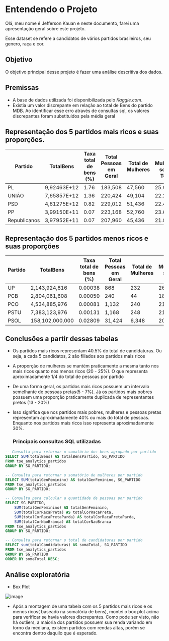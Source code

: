 # Entendendo o Projeto

Olá, meu nome é Jefferson Kauan e neste documento, farei uma apresentação geral sobre este projeto.

Esse dataset se refere a candidatos de vários partidos brasileiros, seu genero, raça e cor. 

## Objetivo

O objetivo principal desse projeto é fazer uma análise descritiva dos dados.

## Premissas

- A base de dados utilizada foi disponibilizada pelo *Kaggle.com*.
- Existia um valor discrepante em relação ao total de Bens do partido MDB. Ao identificar esse erro através de consultas sql, os valores discrepantes foram substituidos pela média geral

## Representação dos 5 partidos mais ricos e suas proporções.

| Partido       | TotalBens    | Taxa total de bens (%) | Total Pessoas em Geral | Total de Mulheres | % Mulheres sobre Total | Total Pessoas Pretas | % Pessoas Pretas | Total de Candidaturas | % Sobre Total de Candidaturas |
|---------------|--------------|-----------------------|------------------------|-------------------|------------------------|----------------------|------------------|-----------------------|--------------------|
| PL            | 9,92463E+12  | 1.76                  | 183,508                | 47,560            | 25.92                  | 10,836               | 5.90             | 142,960               | 7.79                           |
| UNIÃO         | 7,65857E+12  | 1.36                  | 220,424                | 49,104            | 22.28                  | 14,516               | 6.59             | 145,360               | 7.92                           |
| PSD           | 4,61275E+12  | 0.82                  | 229,012                | 51,436            | 22.46                  | 16,152               | 7.05             | 154,488               | 8.42                           |
| PP            | 3,99150E+11  | 0.07                  | 223,168                | 52,760            | 23.64                  | 14,784               | 6.62             | 158,384               | 8.63                           |
| Republicanos  | 3,97952E+11  | 0.07                  | 207,960                | 45,436            | 21.85                  | 14,812               | 7.12             | 134,964               | 7.35                           |

## Representação dos 5 partidos menos ricos e suas proporções
| Partido       | TotalBens    | Taxa total de bens (%) | Total Pessoas em Geral | Total de Mulheres | % Mulheres sobre Total | Total Pessoas Pretas | % Pessoas Pretas  | Total de Candidaturas | % Sobre Total de Candidaturas |
|---------------|--------------|-----------------------|------------------------|-------------------|------------------------|----------------------|-------------------|-----------------------|-------------------|
| UP            | 2,143,924,816| 0.00038               | 868                    | 232               | 26.73                  | 144                  | 16.59             | 440                   | 0.02                           |
| PCB           | 2,804,061,608| 0.00050               | 240                    | 44                | 18.33                  | 48                   | 20.00             | 140                   | 0.01                           |
| PCO           | 4,534,885,976| 0.00081               | 1,132                  | 240               | 21.20                  | 148                  | 13.07             | 688                   | 0.04                           |
| PSTU          | 7,383,123,976| 0.00131               | 1,168                  | 248               | 21.23                  | 196                  | 16.78             | 636                   | 0.03                           |
| PSOL          | 158,102,000,000| 0.02809             | 31,424                 | 6,348             | 20.20                  | 4,452                | 14.17             | 15,720                | 0.86                           |

## Conclusões a partir dessas tabelas
- Os partidos mais ricos representam 40.5% do total de candidaturas. Ou seja, a cada 5 candidatos, 2 são filiados aos partidos mais ricos
- A proporção de mulheres se mantém praticamente a mesma tanto nos mais ricos quanto nos menos ricos (20 - 25%). O que representa aproximadamente 1/4 do total de pessoas por partido
- De uma forma geral, os partidos mais ricos possuem um intervalo semelhante de pessoas pretas(5 - 7%). Já os partidos mais pobres possuem uma proporção praticamente duplicada de representantes pretos (13 - 20%)
- Isso significa que nos partidos mais pobres, mulheres e pessoas pretas representam aproximadamente 40% ou mais do total de pessoas. Enquanto nos partidos mais ricos isso representa aproximadamente 30%.

  ### Principais consultas SQL utilizadas
```sql
-- Consulta para retornar o somatório dos bens agrupado por partido
SELECT SUM(totalBens) AS totalBensPartido, SG_PARTIDO
FROM tse_analytics_partidos
GROUP BY SG_PARTIDO;
```
```sql
-- Consulta para retornar o somatório de mulheres por partido
SELECT SUM(totalGenFeminino) AS totalGenFeminino, SG_PARTIDO
FROM tse_analytics_partidos
GROUP BY SG_PARTIDO;
```
```sql
-- Consulta para calcular a quantidade de pessoas por partido
SELECT SG_PARTIDO,
    SUM(totalGenFeminino) AS totalGenFeminino,
    SUM(totalCorRacaPreta) AS totalCorRacaPreta,
    SUM(totalCorRacaPretaParda) AS totalCorRacaPretaParda,
    SUM(totalCorNaoBranca) AS totalCorNaoBranca
FROM tse_analytics_partidos
GROUP BY SG_PARTIDO;
```
```sql
-- Consulta para retornar o total de candidaturas por partido
SELECT sum(totalCandidaturas) AS somaTotal, SG_PARTIDO
FROM tse_analytics_partidos
GROUP BY SG_PARTIDO
ORDER BY somaTotal DESC;
```

## Análise exploratória
- Box Plot

![image](https://github.com/user-attachments/assets/817e8b1a-7d07-416b-8132-bd42869c53fb)

* Após a montagem de uma tabela com os 5 partidos mais ricos e os menos ricos( baseado na somatória de bens), montei o box plot acima para verificar se havia valores discrepantes. Como pode ser visto, não há outliers, a maioria dos partidos possuem sua renda variando em torno da mediana, existem partidos com rendas altas, porém se encontra dentro daquilo que é esperado.


